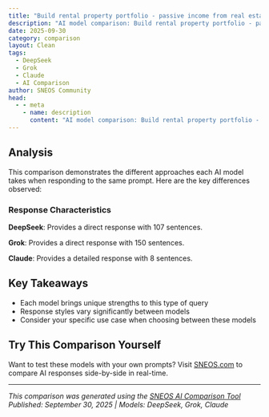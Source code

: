 ```yaml
---
title: "Build rental property portfolio - passive income from real estate"
description: "AI model comparison: Build rental property portfolio - passive income from real estate..."
date: 2025-09-30
category: comparison
layout: Clean
tags:
  - DeepSeek
  - Grok
  - Claude
  - AI Comparison
author: SNEOS Community
head:
  - - meta
    - name: description
      content: "AI model comparison: Build rental property portfolio - passive income from real estate..."
---
```


<ChatComparison
  title="Build rental property portfolio - passive income from real estate"
  prompt="Build rental property portfolio - passive income from real estate"
  :responses='{"DeepSeek": "Of course. Building a rental property portfolio to generate passive income is a powerful wealth-building strategy, but it\u0027s crucial to understand that the \u0022passive\u0022 part is a long-term goal. In the beginning, it requires significant active work, education, and capital.\n\nHere is a comprehensive, step-by-step guide to building your rental property portfolio.\n\n### The Core Philosophy: Treat It Like a Business\nThis isn\u0027t about buying a house and hoping for the best. It\u0027s about running a business where the product is housing. Your mindset should be analytical, disciplined, and focused on systems.\n\n---\n\n### Phase 1: Foundation \u0026 Education (Before You Buy)\n\n#### 1. Assess Your Financial Health\n* **Credit Score:** Aim for a score of 720\u002B for the best financing terms. Check your report for errors.\n* **Debt-to-Income (DTI) Ratio:** Lenders typically want your total monthly debt payments (including the new mortgage) to be below 36-43% of your gross monthly income.\n* **Cash Reserves:** You need more than just the down payment.\n * Down Payment (20-25% for investment properties is standard).\n * Closing Costs (3-4% of the purchase price).\n * Immediate Repairs \u0026 CapEx (Capital Expenditures) fund (e.g., new roof, HVAC).\n * **Emergency Fund:** 6\u002B months of personal expenses \u002B 3-6 months of rental property expenses (mortgage, taxes, insurance) for *each* property.\n\n#### 2. Get Pre-Approved\nTalk to a mortgage broker or lender who specializes in **investment properties** or **portfolio loans**. This tells you exactly how much you can borrow and shows sellers you\u0027re serious.\n\n#### 3. Define Your Strategy \u0026 Niche\nDon\u0027t be a generalist. Specializing makes you more efficient. Common starting strategies include:\n\n* **The House Hack:** Live in one unit and rent out the others (duplex, triplex). This allows you to qualify for an owner-occupant loan (lower down payment, better rate).\n* **Single-Family Homes (SFHs):** Easier to finance and manage. Tenants are often families seeking stability.\n* **Small Multi-Family (2-4 units):** More units = more income streams. If one unit is vacant, the others still pay the mortgage.\n* **Long-Term vs. Short-Term Rentals:** Long-term is more stable; short-term (Airbnb/VRBO) can have higher income but is more volatile and management-intensive.\n\n#### 4. Master the Numbers: The 1% Rule \u0026 The 50% Rule\nThese are quick screening tools, not absolute laws.\n\n* **The 1% Rule:** The gross monthly rent should be *at least* 1% of the total acquisition price (purchase \u002B repairs).\n * *Example:* You buy a property for $200,000 and put $25,000 into repairs. Your total cost is $225,000. You should aim for at least $2,250 in monthly rent.\n* **The 50% Rule:** Estimate that 50% of your gross rent will go towards operating expenses *excluding* the mortgage.\n * *Expenses include:* Property taxes, insurance, maintenance, repairs, property management, vacancy (5-8%), and capital expenditures.\n * This is a quick way to estimate your true cash flow.\n\n#### 5. Perform a Detailed Analysis (The \u0022BRRRR\u0022 Method)\nA popular and powerful strategy for scaling a portfolio is **BRRRR**:\n\n* **Buy:** Find a distressed property below market value.\n* **Rehab:** Renovate it to increase its value (the \u0022forced appreciation\u0022).\n* **Rent:** Find a qualified tenant.\n* **Refinance:** Get a new appraisal based on the higher value. Take your initial investment capital (or most of it) back out via a cash-out refinance.\n* **Repeat:** Use that recycled capital to buy the next property.\n\n---\n\n### Phase 2: Acquisition \u0026 Operations (Your First Deal)\n\n#### 1. Find a Great Market\nYou don\u0027t have to buy in your backyard. Look for markets with:\n* Strong job growth and diverse employers.\n* Population growth.\n* Landlord-friendly laws.\n* A good rent-to-price ratio.\n\n#### 2. Analyze Deals Relentlessly\nCreate a spreadsheet for every property you consider. Calculate:\n* **Cash Flow:** (Monthly Rent) - (All Monthly Expenses \u002B Mortgage Payment)\n * *Goal:* $100-$300\u002B per door after *everything*.\n* **Cash-on-Cash Return (CoC):** (Annual Pre-Tax Cash Flow) / (Total Cash Invested)\n * *Goal:* 8-12%\u002B minimum. This measures the return on the money you actually put in.\n* **Cap Rate (Capitalization Rate):** (Net Operating Income) / (Property Price)\n * Useful for comparing properties without factoring in your specific financing.\n\n#### 3. Build Your Team\nYou cannot do this alone. Your team is your biggest asset.\n* **Real Estate Agent:** Find one who is also an investor.\n* **Lender:** As mentioned above.\n* **Property Inspector:** A thorough one can save you thousands.\n* **Real Estate Attorney:** For contracts and tenant issues.\n* **Insurance Agent:** Specializing in landlord policies.\n* **Contractor/Handyman:** Reliable and fairly priced.\n* **Property Manager (PM):** **This is the key to true passivity.** A good PM typically charges 8-10% of the rent. They handle tenants, repairs, and collections.\n\n---\n\n### Phase 3: Scaling the Portfolio\n\n#### 1. Reinvest and Protect Profits\n* Don\u0027t spend all your cash flow. Reinvest it into your capital expenditure fund and savings for the next down payment.\n* Continuously monitor your portfolio\u0027s performance.\n\n#### 2. Systematize Everything\n* Create standard operating procedures (SOPs) for finding tenants, handling maintenance requests, and bookkeeping.\n* This makes it easier to delegate to a PM or virtual assistant.\n\n#### 3. Explore Advanced Financing\n* After you have a few properties, look into **portfolio loans** (where a lender looks at your entire portfolio\u0027s performance, not just your personal DTI).\n* Consider partnerships to pool capital and expertise.\n\n### The Path to \u0022Passive\u0022 Income\n\nThe journey looks like this:\n1. **Active \u0026 Educational:** You are doing everything yourself.\n2. **Delegation:** You start hiring out tasks (e.g., a handyman for repairs).\n3. **Systemization:** You have a property manager and clear processes.\n4. **True Passivity:** Your portfolio is managed by your team. You receive monthly deposits and make high-level strategic decisions. This is the goal.\n\n### Common Pitfalls to Avoid\n\n* **Underestimating Expenses:** Repairs are always more expensive than you think. Use the 50% Rule as a guide.\n* **Emotional Buying:** Don\u0027t fall in love with a property. Stick to the numbers.\n* **Bad Tenant Placement:** A single bad tenant can wipe out a year\u0027s profit. Have a rigorous screening process.\n* **Over-Leveraging:** Taking on too much debt is dangerous. Ensure you have ample cash reserves for vacancies and economic downturns.\n\n**Start by educating yourself.** Read books like *The Book on Rental Property Investing* by Brandon Turner and *The Millionaire Real Estate Investor* by Gary Keller. Listen to podcasts like *BiggerPockets*.\n\nBuilding a portfolio is a marathon, not a sprint. Be patient, be disciplined, and let the power of compounding and leverage work for you over time.", "Grok": "Building a rental property portfolio to generate passive income from real estate is a proven wealth-building strategy, but it requires careful planning, research, and patience. Below is a step-by-step guide to help you get started and grow your portfolio over time.\n\n---\n\n### **Step 1: Set Clear Goals and Assess Your Finances**\n1. **Define Your Objectives:**\n - Are you focused on long-term wealth building, cash flow, or both?\n - How much passive income do you want to generate (e.g., $5,000/month)?\n - What\u2019s your timeline (e.g., 5, 10, or 20 years)?\n - Are you interested in residential (single-family homes, multifamily) or commercial properties?\n\n2. **Evaluate Your Financial Position:**\n - Calculate your net worth, income, and expenses.\n - Check your credit score (a good score helps with financing at lower interest rates).\n - Save for a down payment (typically 15-25% for investment properties, though some loans require less).\n - Build an emergency fund (3-6 months of expenses) to cover unexpected costs.\n\n3. **Determine Your Risk Tolerance:**\n - Are you comfortable with debt (leverage) to grow faster, or do you prefer a slower, debt-free approach?\n - Can you handle potential vacancies, repairs, or economic downturns?\n\n---\n\n### **Step 2: Educate Yourself on Real Estate Investing**\n1. **Learn the Basics:**\n - Understand key terms like cash flow, cap rate, ROI (Return on Investment), appreciation, and leverage.\n - Study local real estate markets and trends (rental demand, property values, etc.).\n - Read books like *\u0022The Millionaire Real Estate Investor\u0022* by Gary Keller or *\u0022Rich Dad Poor Dad\u0022* by Robert Kiyosaki for mindset and strategy.\n\n2. **Understand Property Types:**\n - **Single-Family Homes:** Easier to manage, appealing to families, but limited cash flow.\n - **Multifamily Properties (Duplexes, Triplexes, Apartments):** Higher cash flow potential, economies of scale, but more management.\n - **Commercial Real Estate:** Higher returns but more complexity and risk.\n - **Vacation Rentals (Airbnb):** High income potential but seasonal and hands-on.\n\n3. **Join a Community:**\n - Connect with local real estate investment groups (e.g., BiggerPockets, REIA meetings).\n - Network with experienced investors to learn from their successes and mistakes.\n\n---\n\n### **Step 3: Choose Your Investment Strategy**\n1. **Buy and Hold:**\n - Purchase properties to rent out long-term for steady cash flow and appreciation.\n - Focus on areas with strong rental demand and growth potential.\n\n2. **House Hacking:**\n - Buy a multifamily property, live in one unit, and rent out the others to offset your mortgage.\n - Ideal for beginners with limited capital.\n\n3. **Fix and Flip (Not Passive):**\n - Buy undervalued properties, renovate, and sell for a profit to fund your rental portfolio.\n - This is active but can help build capital for buy-and-hold properties.\n\n4. **BRRRR Method (Buy, Rehab, Rent, Refinance, Repeat):**\n - Buy distressed properties, renovate, rent them out, refinance to pull out equity, and repeat to grow your portfolio.\n - This leverages your money to scale faster.\n\n---\n\n### **Step 4: Research and Select a Market**\n1. **Look for Growth Indicators:**\n - Population growth, job growth, and infrastructure development.\n - Low vacancy rates and high rental demand.\n - Affordable entry prices with potential for appreciation.\n\n2. **Analyze Neighborhoods:**\n - Check school ratings, crime rates, and proximity to amenities (e.g., public transit, shopping).\n - Look for up-and-coming areas with gentrification potential.\n\n3. **Understand Local Laws:**\n - Research landlord-tenant laws, zoning regulations, and property taxes.\n - Some areas have rent control or strict eviction processes that impact profitability.\n\n---\n\n### **Step 5: Secure Financing**\n1. **Traditional Mortgages:**\n - Investment property loans often require higher down payments (20-25%) and interest rates compared to primary residences.\n - Speak with lenders about your options (banks, credit unions, or mortgage brokers).\n\n2. **Creative Financing:**\n - **Seller Financing:** The seller acts as the lender, allowing you to pay over time.\n - **Hard Money Loans:** Short-term loans for rehab projects, often with higher interest rates.\n - **Partnerships:** Team up with someone who has capital while you provide the expertise or time.\n\n3. **Leverage Government Programs:**\n - Look into FHA loans (3.5% down for multifamily if you live in one unit) or VA loans if eligible.\n\n4. **Build Relationships with Lenders:**\n - Establish credibility by maintaining good credit and showing a track record of successful investments.\n\n---\n\n### **Step 6: Analyze Deals and Purchase Properties**\n1. **Use Key Metrics for Analysis:**\n - **Cash Flow:** Monthly rental income minus expenses (mortgage, taxes, insurance, maintenance, etc.).\n - **Cap Rate (Capitalization Rate):** Net operating income / property value (higher is better, e.g., 8-12% in some markets).\n - **Cash-on-Cash Return:** Annual pre-tax cash flow / total cash invested (aim for 8-15% or higher).\n - **1% Rule:** Monthly rent should be at least 1% of the purchase price (e.g., $1,500 rent for a $150,000 property).\n\n2. **Find Properties:**\n - Work with a real estate agent specializing in investment properties.\n - Search for deals on platforms like Zillow, Redfin, or the MLS.\n - Look for off-market deals through wholesalers, auctions, or direct mail campaigns.\n - Consider foreclosures or distressed properties for discounts.\n\n3. **Perform Due Diligence:**\n - Inspect the property for structural issues, repairs, and deferred maintenance.\n - Verify rental rates in the area using tools like Rentometer or local listings.\n - Calculate all costs, including closing fees, renovations, and holding costs.\n\n---\n\n### **Step 7: Manage Your Properties**\n1. **Self-Management vs. Property Management:**\n - **Self-Manage:** Saves money but requires time and effort (tenant screening, maintenance, rent collection).\n - **Hire a Property Manager:** Costs 8-12% of rent but makes it more passive. Ideal if you have multiple properties or limited time.\n\n2. **Screen Tenants Thoroughly:**\n - Check credit history, criminal background, and references.\n - Set clear rental criteria (e.g., income 3x rent) to avoid problematic tenants.\n\n3. **Maintain Properties:**\n - Budget for ongoing maintenance (typically 1-2% of property value annually).\n - Address repairs quickly to keep tenants happy and protect your investment.\n\n4. **Keep Accurate Records:**\n - Track income, expenses, and tax deductions (e.g., depreciation, repairs, interest).\n - Use software like QuickBooks or Stessa for bookkeeping.\n\n---\n\n### **Step 8: Scale Your Portfolio**\n1. **Reinvest Profits:**\n - Use rental income or refinancing proceeds to buy more properties.\n - Focus on cash-flow-positive properties to sustain growth.\n\n2. **Diversify Your Portfolio:**\n - Invest in different markets to reduce risk.\n - Mix property types (e.g., single-family, multifamily, commercial) for varied income streams.\n\n3. **Leverage Tax Benefits:**\n - Take advantage of depreciation, 1031 exchanges (defer taxes by reinvesting proceeds into another property), and deductions for expenses.\n - Consult a CPA or tax advisor specializing in real estate.\n\n4. **Build a Team:**\n - Work with real estate agents, contractors, property managers, and lenders to streamline operations.\n - Delegate tasks as your portfolio grows to maintain the passive nature of the income.\n\n---\n\n### **Step 9: Mitigate Risks**\n1. **Insurance:**\n - Get landlord insurance to cover property damage, liability, and loss of rental income.\n - Consider umbrella policies for added protection.\n\n2. **Diversify Income:**\n - Don\u2019t rely on a single property for all your income.\n - Build a cash reserve for vacancies or emergencies (e.g., 6 months of expenses per property).\n\n3. **Stay Informed:**\n - Monitor market trends, interest rates, and economic conditions.\n - Be prepared to pivot if a market underperforms.\n\n---\n\n### **Step 10: Monitor and Optimize for Long-Term Success**\n1. **Regularly Review Performance:**\n - Assess cash flow, appreciation, and tenant turnover.\n - Raise rents periodically to match market rates while staying competitive.\n\n2. **Refinance When Beneficial:**\n - Lower interest rates or pull out equity to fund additional purchases.\n\n3. **Plan Your Exit Strategy:**\n - Decide whether to hold properties indefinitely, sell during peak markets, or pass them on to heirs.\n - Use a 1031 exchange to defer taxes if selling to reinvest.\n\n---\n\n### **Tips for Building Passive Income**\n- **Start Small:** Begin with one property to learn the ropes before scaling.\n- **Focus on Cash Flow:** Prioritize properties that generate positive monthly income over speculative appreciation.\n- **Automate Processes:** Use tools like online rent collection (e.g., Cozy, Buildium) and maintenance request systems to save time.\n- **Be Patient:** Real estate is a long-term game. Compounding returns and equity growth take time.\n\n---\n\n### **Example Timeline for a Beginner Investor**\n- **Year 1:** Save for a down payment, research markets, and buy your first property (e.g., a duplex for house hacking).\n- **Year 2-3:** Manage the property, save cash flow, and buy a second property using", "Claude": "# Building a Rental Property Portfolio for Passive Income\n\n## Getting Started (Foundation Phase)\n\n### 1. Financial Preparation\n- **Build credit score** to 740\u002B for best rates\n- **Save 20-25% down payment** \u002B 6 months reserves\n- **Establish business entity** (LLC) for liability protection\n- **Get pre-approved** for investment property loans\n\n### 2. Market Research\n- Study local rental markets and vacancy rates\n- Identify emerging neighborhoods with growth potential\n- Analyze rent-to-price ratios (aim for 1% rule minimum)\n- Research local landlord-tenant laws\n\n## Property Acquisition Strategies\n\n### Property Types to Consider\n- **Single-family homes**: Easier to manage, better appreciation\n- **Duplexes/Triplexes**: Live in one unit, rent others (house hacking)\n- **Small apartment buildings**: Higher cash flow potential\n- **Condos**: Lower maintenance but HOA fees\n\n### Financing Options\n- **Conventional loans**: 20-25% down, higher rates than primary residence\n- **Portfolio lenders**: Keep loans in-house, more flexible\n- **FHA/VA loans**: Lower down payment if you live in property initially\n- **Private money/Hard money**: For fix-and-flip to rental conversion\n\n## The BRRRR Strategy\n**Buy \u2192 Rehab \u2192 Rent \u2192 Refinance \u2192 Repeat**\n\n1. **Buy** distressed properties below market value\n2. **Rehab** to increase value and rental appeal\n3. **Rent** to quality tenants at market rates\n4. **Refinance** to pull out invested capital\n5. **Repeat** the process with recycled funds\n\n## Key Financial Metrics\n\n### Property Analysis\n- **1% Rule**: Monthly rent \u2265 1% of purchase price\n- **Cap Rate**: Net Operating Income \u00F7 Property Value\n- **Cash-on-Cash Return**: Annual cash flow \u00F7 cash invested\n- **Total Return**: Cash flow \u002B appreciation \u002B tax benefits\n\n### Sample Deal Analysis\n\u0060\u0060\u0060\nPurchase Price: $200,000\nDown Payment: $40,000 (20%)\nMonthly Rent: $2,200\nMonthly Expenses: $1,500\nMonthly Cash Flow: $700\nCash-on-Cash Return: 21%\n\u0060\u0060\u0060\n\n## Building Your Portfolio\n\n### Phase 1: First Property (Years 1-2)\n- Focus on learning the business\n- Choose turnkey or low-maintenance property\n- Establish systems and processes\n\n### Phase 2: Scaling (Years 3-7)\n- **Target**: 1-2 properties per year\n- Use equity from appreciation for next purchases\n- Consider different markets/property types\n- Build professional team\n\n### Phase 3: Optimization (Years 8\u002B)\n- **Target**: 10\u002B properties generating $3,000-5,000/month\n- Focus on operational efficiency\n- Consider commercial properties\n- Explore syndications or REITs\n\n## Management Strategies\n\n### Self-Management\n**Pros**: Higher profits, direct control\n**Cons**: Time-intensive, requires skills\n**Best for**: Local properties, \u003C5 units\n\n### Property Management Companies\n**Cost**: 6-12% of rental income\n**Services**: Tenant screening, maintenance, collections\n**Best for**: Distant properties, larger portfolios\n\n### Key Management Tasks\n- Tenant screening and selection\n- Lease administration\n- Maintenance and repairs\n- Rent collection\n- Property inspections\n\n## Risk Management\n\n### Diversification Strategies\n- **Geographic**: Different neighborhoods/cities\n- **Property types**: Mix of SFH, multifamily\n- **Tenant types**: Various income levels/demographics\n- **Price ranges**: Different market segments\n\n### Insurance and Protection\n- **Landlord insurance**: Property and liability coverage\n- **Umbrella policy**: Additional liability protection\n- **LLC structure**: Asset protection\n- **Emergency fund**: 6\u002B months of expenses\n\n## Tax Benefits\n\n### Key Deductions\n- Depreciation (27.5 years for residential)\n- Mortgage interest\n- Property taxes\n- Repairs and maintenance\n- Professional fees\n- Travel expenses\n\n### Tax Strategies\n- **Cost segregation**: Accelerate depreciation\n- **1031 exchanges**: Defer capital gains\n- **Professional status**: If qualifying as real estate professional\n\n## Common Mistakes to Avoid\n\n### Financial Mistakes\n- Insufficient cash reserves\n- Overleveraging/too much debt\n- Ignoring all costs (vacancy, maintenance,"}' 
  published-date="16:28"
/>

## Analysis

This comparison demonstrates the different approaches each AI model takes when responding to the same prompt. Here are the key differences observed:

### Response Characteristics

**DeepSeek**: Provides a direct response with 107 sentences. 

**Grok**: Provides a direct response with 150 sentences. 

**Claude**: Provides a detailed response with 8 sentences. 

## Key Takeaways

- Each model brings unique strengths to this type of query
- Response styles vary significantly between models
- Consider your specific use case when choosing between these models

## Try This Comparison Yourself

Want to test these models with your own prompts? Visit [SNEOS.com](https://sneos.com) to compare AI responses side-by-side in real-time.

---

*This comparison was generated using the [SNEOS AI Comparison Tool](https://sneos.com)*
*Published: September 30, 2025 | Models: DeepSeek, Grok, Claude*
